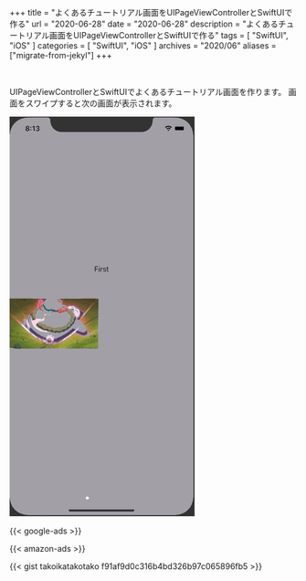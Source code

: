 +++
title =  "よくあるチュートリアル画面をUIPageViewControllerとSwiftUIで作る"
url = "2020-06-28"
date = "2020-06-28"
description = "よくあるチュートリアル画面をUIPageViewControllerとSwiftUIで作る"
tags = [
    "SwiftUI",
    "iOS"
]
categories = [
    "SwiftUI",
    "iOS"
]
archives = "2020/06"
aliases = ["migrate-from-jekyl"]
+++

<br>

UIPageViewControllerとSwiftUIでよくあるチュートリアル画面を作ります。
画面をスワイプすると次の画面が表示されます。

![PageViewController](1.gif)

<!-- Google Ads -->
{{< google-ads >}}

<!-- Amazon Ads -->
{{< amazon-ads >}}

{{< gist takoikatakotako f91af9d0c316b4bd326b97c065896fb5 >}}

